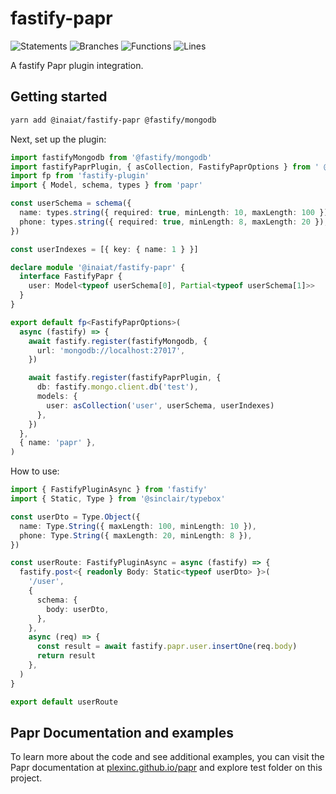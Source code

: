 # fastify-papr

![Statements](https://img.shields.io/badge/statements-100%25-brightgreen.svg?style=flat) ![Branches](https://img.shields.io/badge/branches-93.1%25-brightgreen.svg?style=flat) ![Functions](https://img.shields.io/badge/functions-100%25-brightgreen.svg?style=flat) ![Lines](https://img.shields.io/badge/lines-100%25-brightgreen.svg?style=flat)

A fastify Papr plugin integration.

## Getting started

```bash
yarn add @inaiat/fastify-papr @fastify/mongodb
```

Next, set up the plugin:

```ts
import fastifyMongodb from '@fastify/mongodb'
import fastifyPaprPlugin, { asCollection, FastifyPaprOptions } from ' @inaiat/fastify-papr'
import fp from 'fastify-plugin'
import { Model, schema, types } from 'papr'

const userSchema = schema({
  name: types.string({ required: true, minLength: 10, maxLength: 100 }),
  phone: types.string({ required: true, minLength: 8, maxLength: 20 }),
})

const userIndexes = [{ key: { name: 1 } }]

declare module '@inaiat/fastify-papr' {
  interface FastifyPapr {
    user: Model<typeof userSchema[0], Partial<typeof userSchema[1]>>
  }
}

export default fp<FastifyPaprOptions>(
  async (fastify) => {
    await fastify.register(fastifyMongodb, {
      url: 'mongodb://localhost:27017',
    })

    await fastify.register(fastifyPaprPlugin, {
      db: fastify.mongo.client.db('test'),
      models: { 
        user: asCollection('user', userSchema, userIndexes) 
      },
    })
  },
  { name: 'papr' },
)
```

How to use:

```ts
import { FastifyPluginAsync } from 'fastify'
import { Static, Type } from '@sinclair/typebox'

const userDto = Type.Object({
  name: Type.String({ maxLength: 100, minLength: 10 }),
  phone: Type.String({ maxLength: 20, minLength: 8 }),
})

const userRoute: FastifyPluginAsync = async (fastify) => {
  fastify.post<{ readonly Body: Static<typeof userDto> }>(
    '/user',
    {
      schema: {
        body: userDto,
      },
    },
    async (req) => {
      const result = await fastify.papr.user.insertOne(req.body)
      return result
    },
  )
}

export default userRoute
```

## Papr Documentation and examples

To learn more about the code and see additional examples, you can visit the Papr documentation at [plexinc.github.io/papr](https://plexinc.github.io/papr/) and explore test folder on this project.


